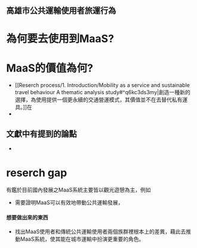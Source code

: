 ## 高雄市公共運輸使用者旅運行為
# 為何要去使用到MaaS?

# MaaS的價值為何?
- [[Reserch process/1. Introduction/Mobility as a service and sustainable travel behaviour A thematic analysis study#^q6kc3ds3my|創造一種新的選擇，為使用提供一個更永續的交通營運模式，其價值並不在去替代私有運具。]]在
- 

## 文獻中有提到的論點
- 


# reserch gap
有鑑於目前國內發展之MaaS系統主要皆以觀光遊憩為主，例如
- 需要證明MaaS可以有效地帶動公共運輸發展，





#### 想要做出來的東西
- 找出MaaS使用者和傳統公共運輸使用者兩個族群裡根本上的差異，藉此去推動MaaS系統，使其能在城市運輸中扮演更重要的角色。